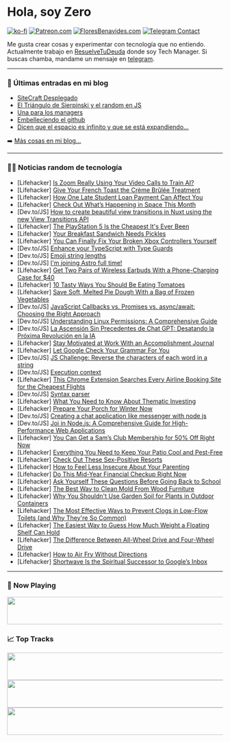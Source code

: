 # Hola, soy Zero

[![ko-fi](https://ko-fi.com/img/githubbutton_sm.svg)](https://ko-fi.com/J3J4N0LUK)
[![Patreon.com](https://img.shields.io/endpoint.svg?url=https%3A%2F%2Fshieldsio-patreon.vercel.app%2Fapi%3Fusername%3Dzerodragon%26type%3Dpatrons&style=for-the-badge)](https://patreon.com/zerodragon)
[![FloresBenavides.com](https://img.shields.io/website?down_message=oops&label=MiBlog&style=for-the-badge&up_message=online&url=https%3A%2F%2Ffloresbenavides.com)](https://floresbenavides.com)
[![Telegram Contact](https://img.shields.io/badge/escr%C3%ADbeme-ZeroDragon-%2326A5E4?style=for-the-badge&logo=telegram)](https://t.me/zerodragon)

Me gusta crear cosas y experimentar con tecnología que no entiendo.
Actualmente trabajo en [ResuelveTuDeuda](http://github.com/resuelve) donde soy Tech Manager.
Si buscas chamba, mandame un mensaje en [telegram](https://t.me/zerodragon).

---

### 📕 Últimas entradas en mi blog
<!-- BLOG-POST-LIST:START -->
- [SiteCraft Desplegado](https://floresbenavides.com/sitecraft-desplegado/)
- [El Triángulo de Sierpinski y el random en JS](https://floresbenavides.com/el-triangulo-de-sierpinski-y-el-random-en-js/)
- [Una para los managers](https://floresbenavides.com/una-para-los-managers/)
- [Embelleciendo el github](https://floresbenavides.com/embelleciendo-el-github/)
- [Dicen que el espacio es infinito y que se está expandiendo…](https://floresbenavides.com/dicen-que-el-espacio-es-infinito-y-que-se-esta-expandiendo/)
<!-- BLOG-POST-LIST:END -->

➡️ [Más cosas en mi blog...](https://floresbenavides.com)

---

### 👨‍💻 Noticias random de tecnología
<!-- TECH-POSTS:START -->
- [Lifehacker] [Is Zoom Really Using Your Video Calls to Train AI?](https://lifehacker.com/is-zoom-really-using-your-video-calls-to-train-ai-1850713532)
- [Lifehacker] [Give Your French Toast the Crème Brûlée Treatment](https://lifehacker.com/give-your-french-toast-the-creme-brulee-treatment-1850714543)
- [Lifehacker] [How One Late Student Loan Payment Can Affect You](https://lifehacker.com/how-one-late-student-loan-payment-affects-you-1326216867)
- [Lifehacker] [Check Out What’s Happening in Space This Month](https://lifehacker.com/check-out-what-s-happening-in-space-this-month-1850714259)
- [Dev.to/JS] [How to create beautiful view transitions in Nuxt using the new View Transitions API](https://dev.to/michalkuncio/how-to-create-beautiful-view-transitions-in-nuxt-using-the-new-view-transitions-api-1pph)
- [Lifehacker] [The PlayStation 5 Is the Cheapest It&#39;s Ever Been](https://lifehacker.com/the-playstation-5-is-the-cheapest-its-ever-been-1850713369)
- [Lifehacker] [Your Breakfast Sandwich Needs Pickles](https://lifehacker.com/your-breakfast-sandwich-needs-pickles-1832962615)
- [Lifehacker] [You Can Finally Fix Your Broken Xbox Controllers Yourself](https://lifehacker.com/you-can-finally-fix-your-broken-xbox-controllers-yourse-1850712461)
- [Dev.to/JS] [Enhance your TypeScript with Type Guards](https://dev.to/brainiacneit/enhance-your-typescript-with-type-guards-1f2h)
- [Dev.to/JS] [Emoji string lengths](https://dev.to/jericirenej/emoji-string-lengths-4pak)
- [Dev.to/JS] [I&#39;m joining Astro full time!](https://dev.to/eliancodes/im-joining-astro-full-time-103l)
- [Lifehacker] [Get Two Pairs of Wireless Earbuds With a Phone-Charging Case for $40](https://lifehacker.com/get-two-pairs-of-wireless-earbuds-with-a-phone-charging-1850702087)
- [Lifehacker] [10 Tasty Ways You Should Be Eating Tomatoes](https://lifehacker.com/12-tasty-ways-you-should-be-eating-tomatoes-1847343803)
- [Lifehacker] [Save Soft, Melted Pie Dough With a Bag of Frozen Vegetables](https://lifehacker.com/save-soft-melted-pie-dough-with-a-bag-of-frozen-vegeta-1850712930)
- [Dev.to/JS] [JavaScript Callbacks vs. Promises vs. async/await: Choosing the Right Approach](https://dev.to/imshashwat001/javascript-callbacks-vs-promises-vs-asyncawait-choosing-the-right-approach-3e4c)
- [Dev.to/JS] [Understanding Linux Permissions: A Comprehensive Guide](https://dev.to/iamcymentho/understanding-linux-permissions-a-comprehensive-guide-3k1c)
- [Dev.to/JS] [La Ascensión Sin Precedentes de Chat GPT: Desatando la Próxima Revolución en la IA](https://dev.to/synkronus/la-ascension-sin-precedentes-de-chat-gpt-desatando-la-proxima-revolucion-en-la-ia-5flk)
- [Lifehacker] [Stay Motivated at Work With an Accomplishment Journal](https://lifehacker.com/stay-motivated-at-work-with-an-accomplishment-journal-1850713034)
- [Lifehacker] [Let Google Check Your Grammar For You](https://lifehacker.com/let-google-check-your-grammar-for-you-1850712771)
- [Dev.to/JS] [JS Challenge: Reverse the characters of each word in a string](https://dev.to/jlogix/js-challenge-reverse-the-characters-of-each-word-in-a-string-ofm)
- [Dev.to/JS] [Execution context](https://dev.to/diaaibrahiem/execution-context-2gn7)
- [Lifehacker] [This Chrome Extension Searches Every Airline Booking Site for the Cheapest Flights](https://lifehacker.com/this-chrome-extension-searches-every-airline-booking-si-1850709238)
- [Dev.to/JS] [Syntax parser](https://dev.to/diaaibrahiem/syntax-parser-40hb)
- [Lifehacker] [What You Need to Know About Thematic Investing](https://lifehacker.com/what-you-need-to-know-about-thematic-investing-1850712725)
- [Lifehacker] [Prepare Your Porch for Winter Now](https://lifehacker.com/prepare-your-porch-for-winter-now-1850712123)
- [Dev.to/JS] [Creating a chat application like messenger with node js](https://dev.to/rishikesh00760/creating-a-chat-application-like-messenger-with-node-js-3f7e)
- [Dev.to/JS] [Joi in Node.js: A Comprehensive Guide for High-Performance Web Applications](https://dev.to/ikamran01/joi-in-nodejs-a-comprehensive-guide-for-high-performance-web-applications-2591)
- [Lifehacker] [You Can Get a Sam’s Club Membership for 50% Off Right Now](https://lifehacker.com/you-can-get-a-sam-s-club-membership-for-50-off-right-n-1850702110)
- [Lifehacker] [Everything You Need to Keep Your Patio Cool and Pest-Free](https://lifehacker.com/everything-you-need-to-keep-your-patio-cool-and-pest-fr-1850712249)
- [Lifehacker] [Check Out These Sex-Positive Resorts](https://lifehacker.com/check-out-these-sex-positive-resorts-1850709373)
- [Lifehacker] [How to Feel Less Insecure About Your Parenting](https://lifehacker.com/how-to-feel-less-insecure-about-your-parenting-1850709145)
- [Lifehacker] [Do This Mid-Year Financial Checkup Right Now](https://lifehacker.com/do-this-mid-year-financial-checkup-right-now-1850707771)
- [Lifehacker] [Ask Yourself These Questions Before Going Back to School](https://lifehacker.com/ask-yourself-these-questions-before-going-back-to-schoo-1850705671)
- [Lifehacker] [The Best Way to Clean Mold From Wood Furniture](https://lifehacker.com/the-best-way-to-clean-mold-from-wood-furniture-1850705838)
- [Lifehacker] [Why You Shouldn&#39;t Use Garden Soil for Plants in Outdoor Containers](https://lifehacker.com/why-you-shouldnt-use-garden-soil-for-plants-in-outdoor-1850705876)
- [Lifehacker] [The Most Effective Ways to Prevent Clogs in Low-Flow Toilets &lpar;and Why They&#39;re So Common&rpar;](https://lifehacker.com/the-most-effective-ways-to-prevent-clogs-in-low-flow-to-1850706078)
- [Lifehacker] [The Easiest Way to Guess How Much Weight a Floating Shelf Can Hold](https://lifehacker.com/the-easiest-way-to-guess-how-much-weight-a-floating-she-1850706102)
- [Lifehacker] [The Difference Between All-Wheel Drive and Four-Wheel Drive](https://lifehacker.com/the-difference-between-all-wheel-drive-and-four-wheel-d-1850706084)
- [Lifehacker] [How to Air Fry Without Directions](https://lifehacker.com/how-to-air-fry-without-directions-1850707924)
- [Lifehacker] [Shortwave Is the Spiritual Successor to Google’s Inbox](https://lifehacker.com/shortwave-is-the-spiritual-successor-to-google-s-inbox-1850707721)<!-- TECH-POSTS:END -->

---

### 🎵 Now Playing
<a href="https://spotify-now-playing-dun.vercel.app/now-playing?open"><img src="https://spotify-now-playing-dun.vercel.app/now-playing" width="540" height="64"></a>

### 📈 Top Tracks
<a href="https://spotify-now-playing-dun.vercel.app/top-tracks?i=1&open"><img src="https://spotify-now-playing-dun.vercel.app/top-tracks?i=1" width="540" height="64"></a>
<a href="https://spotify-now-playing-dun.vercel.app/top-tracks?i=2&open"><img src="https://spotify-now-playing-dun.vercel.app/top-tracks?i=2" width="540" height="64"></a>
<a href="https://spotify-now-playing-dun.vercel.app/top-tracks?i=3&open"><img src="https://spotify-now-playing-dun.vercel.app/top-tracks?i=3" width="540" height="64"></a>
